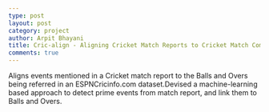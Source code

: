 ```yaml
---
type: post
layout: post
category: project
author: Arpit Bhayani
title: Cric-align - Aligning Cricket Match Reports to Cricket Match Commentaries
comments: true
---
```


Aligns events mentioned in a Cricket match report to the Balls and Overs being referred in an ESPNCricinfo.com dataset.Devised a machine-learning based approach to detect prime events from match report, and link them to Balls and Overs.